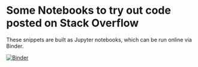 # Some Notebooks to try out code posted on Stack Overflow

These snippets are built as Jupyter notebooks, which can be run online via Binder.

[![Binder](https://mybinder.org/badge_logo.svg)](https://mybinder.org/v2/gh/turbohz/stackoverflow-notebook/master?urlpath=lab)
